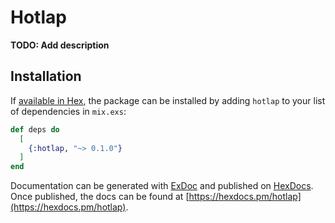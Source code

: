 # Hotlap

**TODO: Add description**

## Installation

If [available in Hex](https://hex.pm/docs/publish), the package can be installed
by adding `hotlap` to your list of dependencies in `mix.exs`:

```elixir
def deps do
  [
    {:hotlap, "~> 0.1.0"}
  ]
end
```

Documentation can be generated with [ExDoc](https://github.com/elixir-lang/ex_doc)
and published on [HexDocs](https://hexdocs.pm). Once published, the docs can
be found at [https://hexdocs.pm/hotlap](https://hexdocs.pm/hotlap).

